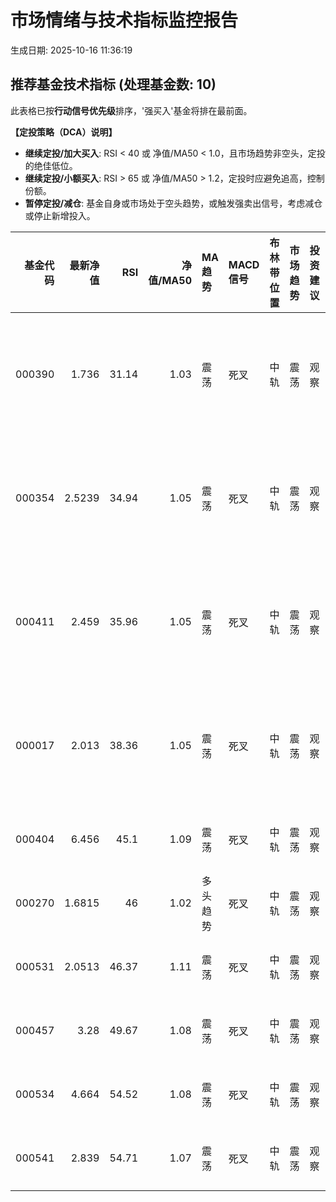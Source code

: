 # 市场情绪与技术指标监控报告

生成日期: 2025-10-16 11:36:19

## 推荐基金技术指标 (处理基金数: 10)
此表格已按**行动信号优先级**排序，'强买入'基金将排在最前面。

**【定投策略（DCA）说明】**
- **继续定投/加大买入**: RSI < 40 或 净值/MA50 < 1.0，且市场趋势非空头，定投的绝佳低位。
- **继续定投/小额买入**: RSI > 65 或 净值/MA50 > 1.2，定投时应避免追高，控制份额。
- **暂停定投/减仓**: 基金自身或市场处于空头趋势，或触发强卖出信号，考虑减仓或停止新增投入。

|   基金代码 |   最新净值 |   RSI |   净值/MA50 | MA趋势   | MACD信号   | 布林带位置   | 市场趋势   | 投资建议   | 行动信号   | 定投策略      |
|-------:|-------:|------:|----------:|:-------|:---------|:--------|:-------|:-------|:-------|:----------|
| 000390 | 1.736  | 31.14 |      1.03 | 震荡     | 死叉       | 中轨      | 震荡     | 观察     | 弱买入    | 继续定投/加大买入 |
| 000354 | 2.5239 | 34.94 |      1.05 | 震荡     | 死叉       | 中轨      | 震荡     | 观察     | 弱买入    | 继续定投/加大买入 |
| 000411 | 2.459  | 35.96 |      1.05 | 震荡     | 死叉       | 中轨      | 震荡     | 观察     | 弱买入    | 继续定投/加大买入 |
| 000017 | 2.013  | 38.36 |      1.05 | 震荡     | 死叉       | 中轨      | 震荡     | 观察     | 弱买入    | 继续定投/加大买入 |
| 000404 | 6.456  | 45.1  |      1.09 | 震荡     | 死叉       | 中轨      | 震荡     | 观察     | 持有/观察  | 继续定投      |
| 000270 | 1.6815 | 46    |      1.02 | 多头趋势   | 死叉       | 中轨      | 震荡     | 观察     | 持有/观察  | 继续定投      |
| 000531 | 2.0513 | 46.37 |      1.11 | 震荡     | 死叉       | 中轨      | 震荡     | 观察     | 持有/观察  | 继续定投      |
| 000457 | 3.28   | 49.67 |      1.08 | 震荡     | 死叉       | 中轨      | 震荡     | 观察     | 持有/观察  | 继续定投      |
| 000534 | 4.664  | 54.52 |      1.08 | 震荡     | 死叉       | 中轨      | 震荡     | 观察     | 持有/观察  | 继续定投      |
| 000541 | 2.839  | 54.71 |      1.07 | 震荡     | 死叉       | 中轨      | 震荡     | 观察     | 持有/观察  | 继续定投      |